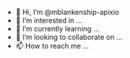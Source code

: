 - 👋 Hi, I’m @mblankenship-apixio
- 👀 I’m interested in ...
- 🌱 I’m currently learning ...
- 💞️ I’m looking to collaborate on ...
- 📫 How to reach me ...

<!---
mblankenship-apixio/mblankenship-apixio is a ✨ special ✨ repository because its `README.md` (this file) appears on your GitHub profile.
You can click the Preview link to take a look at your changes.
--->
